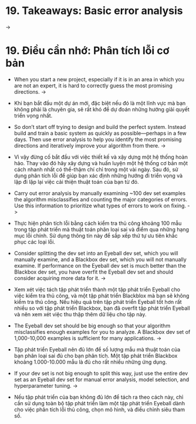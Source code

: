 # 19. Takeaways: Basic error analysis
->
# 19. Điều cần nhớ: Phân tích lỗi cơ bản

* When you start a new project, especially if it is in an area in which you are not an expert, it is hard to correctly guess the most promising directions.
->
* Khi bạn bắt đầu một dự án mới, đặc biệt nếu đó là một lĩnh vực mà bạn không phải là chuyên gia, sẽ rất khó để dự đoán những hướng giải quyết triển vọng nhất.

* So don’t start off trying to design and build the perfect system. Instead build and train a basic system as quickly as possible—perhaps in a few days. Then use error analysis to help you identify the most promising directions and iteratively improve your algorithm from there.
->
* Vì vậy đừng cố bắt đầu với việc thiết kế và xậy dựng một hệ thống hoàn hảo. Thay vào đó hãy xây dựng và huấn luyện một hệ thống cơ bản một cách nhanh nhất có thể-thậm chí chỉ trong một vài ngày. Sau đó, sử dụng phân tích lỗi để giúp bạn xác định những hướng đi triển vọng và lặp đi lặp lại việc cải thiện thuật toán của bạn từ đó.

* Carry out error analysis by manually examining ~100 dev set examples the algorithm misclassifies and counting the major categories of errors. Use this information to prioritize what types of errors to work on fixing.
->
* Thực hiện phân tích lỗi bằng cách kiểm tra thủ công khoảng 100 mẫu trong tập phát triển mà thuật toán phân loại sai và điểm qua những hạng mục lỗi chính. Sử dụng thông tin này để sắp xếp thứ tự ưu tiên khắc phục các loại lỗi.

* Consider splitting the dev set into an Eyeball dev set, which you will manually examine, and a Blackbox dev set, which you will not manually examine. If performance on the Eyeball dev set is much better than the Blackbox dev set, you have overfit the Eyeball dev set and should consider acquiring more data for it.
->
* Xem xét việc tách tập phát triển thành một tập phát triển Eyeball cho việc kiểm tra thủ công, và một tập phát triển Blackblox  mà bạn sẽ không kiểm tra thủ công. Nếu hiệu quả trên tập phát triển Eyeball tốt hơn rất nhiều so với tập phát triển Blackbox, bạn đã overfit tập phát triển Eyeball và nên xem xét việc thu thập thêm dữ liệu cho tập này.

* The Eyeball dev set should be big enough so that your algorithm misclassifies enough examples for you to analyze. A Blackbox dev set of 1,000-10,000 examples is sufficient for many applications.
->
* Tập phát triển Eyeball nên đủ lớn để số lượng mẫu mà thuật toán của bạn phân loại sai đủ cho bạn phân tích. Một tập phát triển Blackbox khoảng 1.000-10.000 mẫu là đủ cho rất nhiều những ứng dụng.

* If your dev set is not big enough to split this way, just use the entire dev set as an Eyeball dev set for manual error analysis, model selection, and hyperparameter tuning.
->
* Nếu tập phát triển của bạn không đủ lớn để tách ra theo cách này, chỉ cần sử dụng toàn bộ tập phát triển làm một tập phát triển Eyeball dành cho việc phân tích lỗi thủ công, chọn mô hình, và điều chỉnh siêu tham số.
